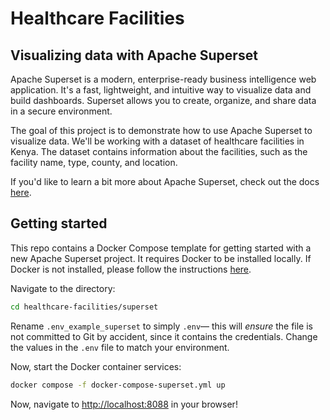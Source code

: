 # Healthcare Facilities

## Visualizing data with Apache Superset

Apache Superset is a modern, enterprise-ready business intelligence web application. It's a fast, lightweight, and intuitive way to visualize data and build dashboards. Superset allows you to create, organize, and share data in a secure environment.

The goal of this project is to demonstrate how to use Apache Superset to visualize data. We'll be working with a dataset of healthcare facilities in Kenya. The dataset contains information about the facilities, such as the facility name, type, county, and location.

If you'd like to learn a bit more about Apache Superset, check out the docs [here](https://superset.apache.org/).

## Getting started

This repo contains a Docker Compose template for getting started with a new Apache Superset project. It requires Docker to be installed locally. If Docker is not installed, please follow the instructions [here](https://docs.docker.com/get-docker/).

Navigate to the directory:

```bash
cd healthcare-facilities/superset
```

Rename `.env_example_superset` to simply `.env`— this will _ensure_ the file is not committed to Git by accident, since it contains the credentials. Change the values in the `.env` file to match your environment.

Now, start the Docker container services:

```bash
docker compose -f docker-compose-superset.yml up
```

Now, navigate to <http://localhost:8088> in your browser!
